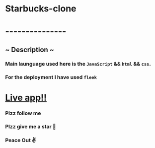 # Starbucks-clone
# ---------------
## ~ Description ~
### Main launguage used here is the `JavaScript` && `html` && `css`.
### For the deployment I have used `fleek`

# [Live app!!](https://lively-brook-3373.on.fleek.co/)

### Plzz follow me
### Plzz give me a star 🎇


##### 

### Peace Out ✌
